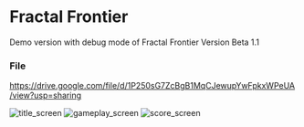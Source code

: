 # Fractal Frontier
Demo version with debug mode of Fractal Frontier
Version Beta 1.1

### File

https://drive.google.com/file/d/1P250sG7ZcBgB1MqCJewupYwFpkxWPeUA/view?usp=sharing


![title_screen](https://github.com/Tyrant9704/Fractal-Frontier/assets/77750972/8593dd9a-028e-4bf8-b09d-005be4bd7c54)
![gameplay_screen](https://github.com/Tyrant9704/Fractal-Frontier/assets/77750972/f22144f9-0127-4255-8ddd-a21c3a5e4bb5)
![score_screen](https://github.com/Tyrant9704/Fractal-Frontier/assets/77750972/0e05bf13-c865-43c6-a8f1-dcf5a15b71f5)
